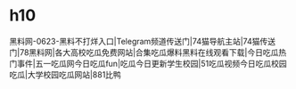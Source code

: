 # h10
黑料网-0623-黑料不打烊入口|Telegram频道传送门|74猫导航主站|74猫传送门|78黑料网|各大高校吃瓜免费网站|合集吃瓜爆料黑料在线观看下载|今日吃瓜热门事件|五一吃瓜网今日吃瓜fun|吃瓜今日更新学生校园|51吃瓜视频今日吃瓜校园吃瓜|大学校园吃瓜网站|881比鸭
